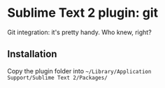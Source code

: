 Sublime Text 2 plugin: git
==========================

Git integration: it's pretty handy. Who knew, right?

Installation
------------

Copy the plugin folder into <code>~/Library/Application Support/Sublime Text 2/Packages/</code>
